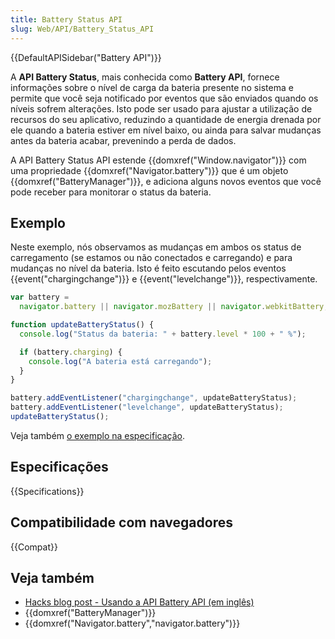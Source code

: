 ```yaml
---
title: Battery Status API
slug: Web/API/Battery_Status_API
---
```


{{DefaultAPISidebar("Battery API")}}

A **API Battery Status**, mais conhecida como **Battery API**, fornece informações sobre o nível de carga da bateria presente no sistema e permite que você seja notificado por eventos que são enviados quando os níveis sofrem alterações. Isto pode ser usado para ajustar a utilização de recursos do seu aplicativo, reduzindo a quantidade de energia drenada por ele quando a bateria estiver em nível baixo, ou ainda para salvar mudanças antes da bateria acabar, prevenindo a perda de dados.

A API Battery Status API estende {{domxref("Window.navigator")}} com uma propriedade {{domxref("Navigator.battery")}} que é um objeto {{domxref("BatteryManager")}}, e adiciona alguns novos eventos que você pode receber para monitorar o status da bateria.

## Exemplo

Neste exemplo, nós observamos as mudanças em ambos os status de carregamento (se estamos ou não conectados e carregando) e para mudanças no nível da bateria. Isto é feito escutando pelos eventos {{event("chargingchange")}} e {{event("levelchange")}}, respectivamente.

```js
var battery =
  navigator.battery || navigator.mozBattery || navigator.webkitBattery;

function updateBatteryStatus() {
  console.log("Status da bateria: " + battery.level * 100 + " %");

  if (battery.charging) {
    console.log("A bateria está carregando");
  }
}

battery.addEventListener("chargingchange", updateBatteryStatus);
battery.addEventListener("levelchange", updateBatteryStatus);
updateBatteryStatus();
```

Veja também [o exemplo na especificação](http://dev.w3.org/2009/dap/system-info/battery-status.html#introduction).

## Especificações

{{Specifications}}

## Compatibilidade com navegadores

{{Compat}}

## Veja também

- [Hacks blog post - Usando a API Battery API (em inglês)](http://hacks.mozilla.org/2012/02/using-the-battery-api-part-of-webapi/)
- {{domxref("BatteryManager")}}
- {{domxref("Navigator.battery","navigator.battery")}}
